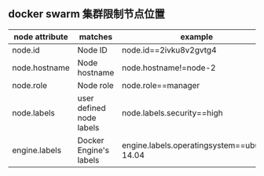 ## docker swarm 集群限制节点位置

|  node attribute   | matches  | example |
|  ----  | ----  |--------- |
| node.id  | Node ID |   node.id==2ivku8v2gvtg4  |
| node.hostname  | Node hostname |  node.hostname!=node-2   |
| node.role  | Node role |  node.role==manager   |
| node.labels | user defined node labels | node.labels.security==high   |
| engine.labels  | Docker Engine's labels |  engine.labels.operatingsystem==ubuntu 14.04   |
